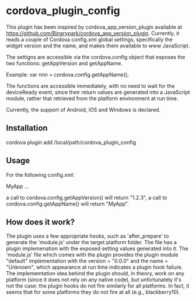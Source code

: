 cordova_plugin_config
=====================

This plugin has been inspired by cordova_app_version_plugin available at https://github.com/Binarypark/cordova_app_version_plugin. Currently, it reads a couple of Cordova config.xml global settings, specifically the widget version and the name, and makes them available to www JavaScript.

The settigns are accessible via the cordova.config object that exposes the two functions: getAppVersion and getAppName.

Example:
var nnn = cordova.config.getAppName();

The functions are accessible immediately, with no need to wait for the deviceReady event, since their return values are generated into a JavaScript module, rather that retrieved from the platform environment at run time.

Currently, the support of Android, iOS and Windows is declared.

## Installation

cordova plugin add /local/path/cordova_plugin_config

## Usage

For the following config.xml:

<?xml version='1.0' encoding='utf-8'?>
<widget id="my.app.id" version="1.2.3">
  <name>MyApp</name>
  ...
</widget>

a call to cordova.config.getAppVersion() will return "1.2.3",
a call to cordova.config.getAppName() will return "MyApp".

## How does it work?

The plugin uses a few appropriate hooks, such as 'after_prepare' to generate the 'module.js' under the target platform folder. The file has a plugin implemenation with the exposed setting values generated into it. The 'module.js' file which comes with the plugin provides the plugin module "default" implementation with the version = "0.0.0" and the name = "Unknown", which appearance at run time indicates a plugin hook failure.
The implememtation idea behind the plugin should, in theory, work on any platform (since it does not rely on any native code), but unfortunately it's not the case: the plugin hooks do not fire similarly for all platforms. In fact, it seems that for some platforms they do not fire at all (e.g., blackberry10).
